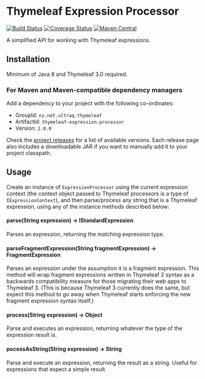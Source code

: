 
Thymeleaf Expression Processor
==============================

[![Build Status](https://travis-ci.com/ultraq/thymeleaf-expression-processor.svg?branch=master)](https://travis-ci.com/ultraq/thymeleaf-expression-processor)
[![Coverage Status](https://coveralls.io/repos/github/ultraq/thymeleaf-expression-processor/badge.svg?branch=master)](https://coveralls.io/github/ultraq/thymeleaf-expression-processor?branch=master)
[![Maven Central](https://img.shields.io/maven-central/v/nz.net.ultraq.thymeleaf/thymeleaf-expression-processor.svg?maxAge=3600)](http://search.maven.org/#search|ga|1|g%3A%22nz.net.ultraq.thymeleaf%22%20AND%20a%3A%22thymeleaf-expression-processor%22)

A simplified API for working with Thymeleaf expressions.


Installation
------------

Minimum of Java 8 and Thymeleaf 3.0 required.

### For Maven and Maven-compatible dependency managers
Add a dependency to your project with the following co-ordinates:

 - GroupId: `nz.net.ultraq.thymeleaf`
 - ArtifactId: `thymeleaf-expression-processor`
 - Version: `2.0.0`

Check the [project releases](https://github.com/ultraq/thymeleaf-expression-processor/releases)
for a list of available versions.  Each release page also includes a
downloadable JAR if you want to manually add it to your project classpath.


Usage
-----

Create an instance of `ExpressionProcessor` using the current expression context
(the context object passed to Thymeleaf processors is a type of `IExpressionContext`),
and then parse/process any string that is a Thymeleaf expression, using any of
the instance methods described below:

#### parse(String expression) -> IStandardExpression

Parses an expression, returning the matching expression type.

#### parseFragmentExpression(String fragmentExpression) -> FragmentExpression

Parses an expression under the assumption it is a fragment expression.  This
method will wrap fragment expressions written in Thymeleaf 2 syntax as a
backwards compatibility measure for those migrating their web apps to Thymeleaf
3.  (This is because Thymeleaf 3 currently does the same, but expect this method
to go away when Thymeleaf starts enforcing the new fragment expression syntax
itself.)

#### process(String expression) -> Object

Parse and executes an expression, returning whatever the type of the expression
result is.

#### pocessAsString(String expression) -> String

Parse and execute an expression, returning the result as a string.  Useful for
expressions that expect a simple result.
